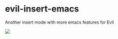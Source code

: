 # evil-insert-emacs
Another insert mode with more emacs features for Evil

![](https://cdn-images-1.medium.com/max/1440/1*Ha4xX_lhdfi9ym3URo7BsQ.png)
